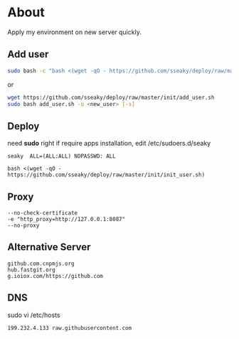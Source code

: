 # About

Apply my environment on new server quickly.



## Add user
```bash
sudo bash -c "bash <(wget -qO - https://github.com/sseaky/deploy/raw/master/init/add_user.sh) -u <new_user> [-s]"
```
or

```bash
wget https://github.com/sseaky/deploy/raw/master/init/add_user.sh
sudo bash add_user.sh -u <new_user> [-s]
```



## Deploy

need **sudo** right if require apps installation, edit /etc/sudoers.d/seaky

`seaky  ALL=(ALL:ALL) NOPASSWD: ALL`

```
bash <(wget -qO - https://github.com/sseaky/deploy/raw/master/init/init_user.sh)
```



## Proxy

```
--no-check-certificate 
-e "http_proxy=http://127.0.0.1:8087"
--no-proxy
```



## Alternative Server

```
github.com.cnpmjs.org
hub.fastgit.org
g.ioiox.com/https://github.com
```



## DNS

sudo vi /etc/hosts

```
199.232.4.133 raw.githubusercontent.com
```

